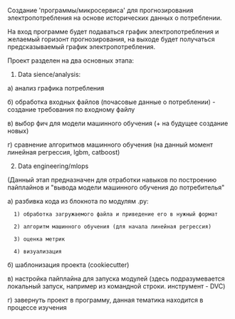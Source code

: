Создание 'программы/микросервиса' для прогнозирования электропотребления на основе исторических данных о потреблении.

На вход программе будет подаваться график электропотребления и желаемый горизонт прогнозирования, на выходе будет получаться предсказываемый график электропотребления.

Проект разделен на два основных этапа:

1. Data sience/analysis: 
  
  а) анализ графика потребления
  
  б) обработка входных файлов (почасовые данные о потреблении) - создание требования по входному файлу
  
  в) выбор фич для модели машинного обучения (+ на будущее создание новых)
  
  г) сравнение алгоритмов машинного обучения (на данный момент линейная регрессия, lgbm, catboost) 
  
2. Data engineering/mlops

(Данный этап предназначен для отработки навыков по построению пайплайнов и "вывода модели машинного обучения до потребителья"
  
  а) разбивка кода из блокнота по модулям .py:
      
      1) обработка загружаемого файла и приведение его в нужный формат
      
      2) алгоритм машинного обучения (для начала линейная регрессия)
      
      3) оценка метрик
      
      4) визуализация
  
  б) шаблонизация проекта (cookiecutter)
  
  в) настройка пайплайна для запуска модулей (здесь подразумевается локальный запуск, например из командной строки. инструмент - DVC)
  
  г) завернуть проект в программу, данная тематика находится в процессе изучения
  

